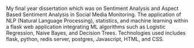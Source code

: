 My final year dissertation which was on Sentiment Analysis and Aspect Based Sentiment Analysis in Social Media Monitoring. The application of NLP (Natural Language Processing), statistics, and machine learning within a flask web application integrating ML algorithms such as Logistic Regression, Naive Bayes, and Decision Trees.
Technologies used includes flask, python, redis server, postgres, Javascript, HTML, and CSS.
